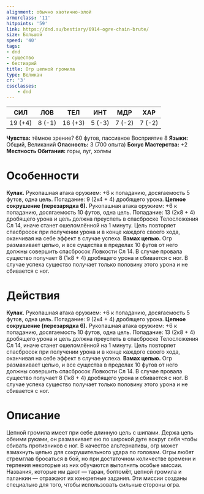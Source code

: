 ```yaml
---
alignment: обычно хаотично-злой
armorclass: '11'
hitpoints: '59'
link: https://dnd.su/bestiary/6914-ogre-chain-brute/
size: Большой
speed: '40'
tags:
- dnd
- существо
- бестиарий
title: Огр цепной громила
type: Великан
cr: '3'
cssclasses:
    - dnd
---
```



| СИЛ | ЛОВ | ТЕЛ | ИНТ | МДР | ХАР |
|---|---|---|---|---|---|
| 19 (+4) | 8 (-1) | 16 (+3) | 5 (-3) | 7 (-2) | 7 (-2) |
**Чувства:** тёмное зрение? 60 футов, пассивное Восприятие 8
**Языки:** Общий, Великаний
**Опасность:** 3 (700 опыта)
**Бонус Мастерства:** +2
**Местность Обитания:** горы, луг, холмы


# Особенности
**Кулак.** Рукопашная атака оружием: +6 к попаданию, досягаемость 5 футов, одна цель. Попадание: 9 (2к4 + 4) дробящего урона.
**Цепное сокрушение (перезарядка 6).** Рукопашная атака оружием: +6 к попаданию, досягаемость 10 футов, одна цель. Попадание: 13 (2к8 + 4) дробящего урона и цель должна преуспеть в спасброске Телосложения Сл 14, иначе станет ошеломлённой на 1 минуту. Цель повторяет спасбросок при получении урона и в конце каждого своего хода, оканчивая на себе эффект в случае успеха.
**Взмах цепью.** Огр размахивает цепью, и все существа в пределах 10 футов от него должны совершить спасбросок Ловкости Сл 14. В случае провала существо получает 8 (1к8 + 4) дробящего урона и сбивается с ног. В случае успеха существо получает только половину этого урона и не сбивается с ног.


# Действия
**Кулак.** Рукопашная атака оружием: +6 к попаданию, досягаемость 5 футов, одна цель. Попадание: 9 (2к4 + 4) дробящего урона.
**Цепное сокрушение (перезарядка 6).** Рукопашная атака оружием: +6 к попаданию, досягаемость 10 футов, одна цель. Попадание: 13 (2к8 + 4) дробящего урона и цель должна преуспеть в спасброске Телосложения Сл 14, иначе станет ошеломлённой на 1 минуту. Цель повторяет спасбросок при получении урона и в конце каждого своего хода, оканчивая на себе эффект в случае успеха.
**Взмах цепью.** Огр размахивает цепью, и все существа в пределах 10 футов от него должны совершить спасбросок Ловкости Сл 14. В случае провала существо получает 8 (1к8 + 4) дробящего урона и сбивается с ног. В случае успеха существо получает только половину этого урона и не сбивается с ног.


# Описание
Цепной громила имеет при себе длинную цель с шипами. Держа цепь обеими руками, он размахивает ею по широкой дуге вокруг себя чтобы сбивать противников с ног. В качестве альтернативы, огр может взмахнуть цепью для сокрушительного удара по головам. Огры любят стремглав бросаться в бой, но при достаточном количестве времени и терпения некоторые из них обучаются выполнять особые миссии. Названия, которые им дают — таран, болтомёт, цепной громила и паланкин — отражают их конкретные задания. Эти миссии созданы специально для того, чтобы использовать сильные стороны огра.